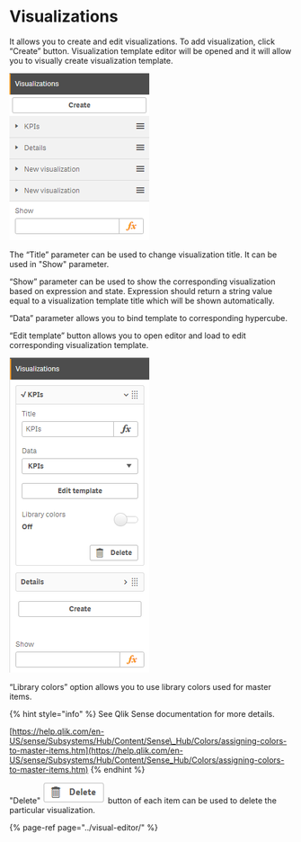 # Visualizations


It allows you to create and edit visualizations. To add visualization, click “Create” button. Visualization template editor will be opened and it will allow you to visually create visualization template.

![](../.gitbook/assets/image%20%2874%29.png)

The “Title” parameter can be used to change visualization title. It can be used in "Show" parameter.  

“Show” parameter can be used to show the corresponding visualization based on expression and state. Expression should return a string value equal to a visualization template title which will be shown automatically.

“Data” parameter allows you to bind template to corresponding hypercube. 

“Edit template” button allows you to open editor and load to edit corresponding visualization template.

![](../.gitbook/assets/image%20%2825%29.png)

“Library colors” option allows you to use library colors used for master items. 

{% hint style="info" %}
See Qlik Sense documentation for more details.

[https://help.qlik.com/en-US/sense/Subsystems/Hub/Content/Sense\_Hub/Colors/assigning-colors-to-master-items.htm](https://help.qlik.com/en-US/sense/Subsystems/Hub/Content/Sense_Hub/Colors/assigning-colors-to-master-items.htm)
{% endhint %}

"Delete" ![](../.gitbook/assets/image%20%284%29.png) button of each item can be used to delete the particular visualization.

{% page-ref page="../visual-editor/" %}

